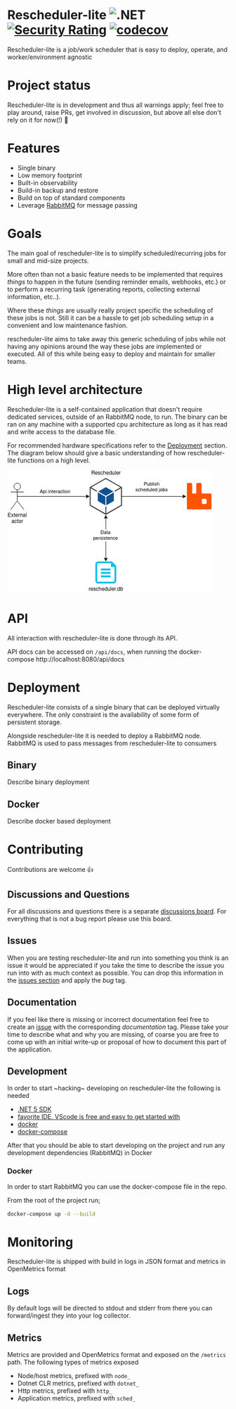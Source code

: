 # Rescheduler-lite ![.NET](https://github.com/mkromkamp/rescheduler-lite/workflows/.NET/badge.svg) [![Security Rating](https://sonarcloud.io/api/project_badges/measure?project=mkromkamp_rescheduler-lite&metric=security_rating)](https://sonarcloud.io/dashboard?id=mkromkamp_rescheduler-lite) [![codecov](https://codecov.io/gh/mkromkamp/rescheduler-lite/branch/master/graph/badge.svg?token=XRLQJI670Q)](https://codecov.io/gh/mkromkamp/rescheduler-lite) 

Rescheduler-lite is a job/work scheduler that is easy to deploy, operate, and worker/environment agnostic

# Project status

Rescheduler-lite is in development and thus all warnings apply; feel free to play around, raise PRs, get involved in discussion, but above all else don't rely on it for now(!) 🙂

# Features

- Single binary
- Low memory footprint
- Built-in observability
- Build-in backup and restore
- Build on top of standard components
- Leverage [RabbitMQ](https://www.rabbitmq.com) for message passing

# Goals

The main goal of rescheduler-lite is to simplify scheduled/recurring jobs for small and mid-size projects. 

More often than not a basic feature needs to be implemented that requires *things* to happen in the future (sending reminder emails, webhooks, etc.) or to perform a recurring task (generating reports, collecting external information, etc..). 

Where these *things* are usually really project specific the scheduling of these jobs is not. Still it can be a hassle to get job scheduling setup in a convenient and low maintenance fashion.

rescheduler-lite aims to take away this generic scheduling of jobs while not having any opinions around the way these jobs are implemented or executed. All of this while being easy to deploy and maintain for smaller teams.

# High level architecture

Rescheduler-lite is a self-contained application that doesn't require dedicated services, outside of an RabbitMQ node, to run. The binary can be ran on any machine with a supported cpu architecture as long as it has read and write access to the database file.

For recommended hardware specifications refer to the [Deployment](#deployment) section. The diagram below should give a basic understanding of how rescheduler-lite functions on a high level.

![system-diagram](./docs/assets/system-diagram.png)

# API

All interaction with rescheduler-lite is done through its API.

API docs can be accessed on `/api/docs`, when running the docker-compose http://localhost:8080/api/docs

# Deployment

Rescheduler-lite consists of a single binary that can be deployed virtually everywhere. The only constraint is the availability of some form of persistent storage.

Alongside rescheduler-lite it is needed to deploy a RabbitMQ node. RabbitMQ is used to pass messages from rescheduler-lite to consumers

## Binary

Describe binary deployment

## Docker

Describe docker based deployment

# Contributing

Contributions are welcome 👍

## Discussions and Questions

For all discussions and questions there is a separate [discussions board](https://github.com/mkromkamp/rescheduler-lite/discussions). For everything that is not a bug report please use this board.

## Issues

When you are testing rescheduler-lite and run into something you think is an issue it would be appreciated if you take the time to describe the issue you run into with as much context as possible. You can drop this information in the [issues section](https://github.com/mkromkamp/rescheduler-lite/issues) and apply the *bug* tag.

## Documentation

If you feel like there is missing or incorrect documentation feel free to create an [issue](https://github.com/mkromkamp/rescheduler-lite/issues) with the corresponding *documentation* tag. Please take your time to describe what and why you are missing, of coarse you are free to come up with an initial write-up or proposal of how to document this part of the application.

## Development

In order to start ~hacking~ developing on rescheduler-lite the following is needed

- [.NET 5 SDK](https://dotnet.microsoft.com/download/dotnet/5.0)
- [favorite IDE, VScode is free and easy to get started with](https://code.visualstudio.com/)
- [docker](https://docs.docker.com/get-docker/)
- [docker-compose](https://docs.docker.com/compose/install/)

After that you should be able to start developing on the project and run any development dependencies (RabbitMQ) in Docker

### Docker

In order to start RabbitMQ you can use the docker-compose file in the repo.

From the root of the project run;
``` bash
docker-compose up -d --build
```

# Monitoring

Rescheduler-lite is shipped with build in logs in JSON format and metrics in OpenMetrics format

## Logs

By default logs will be directed to stdout and stderr from there you can forward/ingest they into your log collector.

## Metrics

Metrics are provided and OpenMetrics format and exposed on the `/metrics` path. The following types of metrics exposed

- Node/host metrics, prefixed with `node_`
- Dotnet CLR metrics, prefixed with `dotnet_`
- Http metrics, prefixed with `http_`
- Application metrics, prefixed with `sched_`
 
